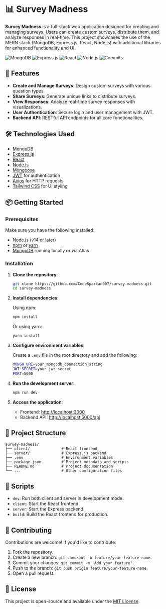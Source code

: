 # 📊 Survey Madness

**Survey Madness** is a full-stack web application designed for creating and managing surveys. Users can create custom surveys, distribute them, and analyze responses in real-time. This project showcases the use of the MERN stack (MongoDB, Express.js, React, Node.js) with additional libraries for enhanced functionality and UI.

![MongoDB](https://img.shields.io/badge/MongoDB-6.0-green?logo=mongodb) ![Express.js](https://img.shields.io/badge/Express.js-4.18.2-lightgrey?logo=express) ![React](https://img.shields.io/badge/React-18.2.0-blue?logo=react) ![Node.js](https://img.shields.io/badge/Node.js-20.6.1-green?logo=node.js) ![Commits](https://img.shields.io/github/commit-activity/m/CodeSpartan007/survey-madness)

## 🚀 Features

* **Create and Manage Surveys**: Design custom surveys with various question types.
* **Share Surveys**: Generate unique links to distribute surveys.
* **View Responses**: Analyze real-time survey responses with visualizations.
* **User Authentication**: Secure login and user management with JWT.
* **Backend API**: RESTful API endpoints for all core functionalities.

## 🛠️ Technologies Used

* [MongoDB](https://www.mongodb.com/)
* [Express.js](https://expressjs.com/)
* [React](https://reactjs.org/)
* [Node.js](https://nodejs.org/)
* [Mongoose](https://mongoosejs.com/)
* [JWT](https://jwt.io/) for authentication
* [Axios](https://axios-http.com/) for HTTP requests
* [Tailwind CSS](https://tailwindcss.com/) for UI styling

## 📦 Getting Started

### Prerequisites

Make sure you have the following installed:

* [Node.js](https://nodejs.org/) (v14 or later)
* [npm](https://www.npmjs.com/) or [yarn](https://yarnpkg.com/)
* [MongoDB](https://www.mongodb.com/) running locally or via Atlas

### Installation

1. **Clone the repository**:

   ```bash
   git clone https://github.com/CodeSpartan007/survey-madness.git
   cd survey-madness
   ```

2. **Install dependencies**:

   Using npm:

   ```bash
   npm install
   ```

   Or using yarn:

   ```bash
   yarn install
   ```

3. **Configure environment variables**:

   Create a `.env` file in the root directory and add the following:

   ```bash
   MONGO_URI=your_mongodb_connection_string
   JWT_SECRET=your_jwt_secret
   PORT=5000
   ```

4. **Run the development server**:

   ```bash
   npm run dev
   ```

5. **Access the application**:

   * Frontend: [http://localhost:3000](http://localhost:3000)
   * Backend API: [http://localhost:5000/api](http://localhost:5000/api)

## 📁 Project Structure

```
survey-madness/
├── client/              # React frontend
├── server/              # Express.js backend
├── .env                 # Environment variables
├── package.json         # Project metadata and scripts
├── README.md            # Project documentation
└── ...                  # Other configuration files
```

## 🧾 Scripts

* `dev`: Run both client and server in development mode.
* `client`: Start the React frontend.
* `server`: Start the Express backend.
* `build`: Build the React frontend for production.

## 🤝 Contributing

Contributions are welcome! If you'd like to contribute:

1. Fork the repository.
2. Create a new branch: `git checkout -b feature/your-feature-name`.
3. Commit your changes: `git commit -m 'Add your feature'`.
4. Push to the branch: `git push origin feature/your-feature-name`.
5. Open a pull request.

## 📄 License

This project is open-source and available under the [MIT License](LICENSE).

